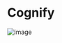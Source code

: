 # Cognify

![image](https://github.com/user-attachments/assets/d400b503-9c9c-4ebb-a6c6-cab525450d88)

